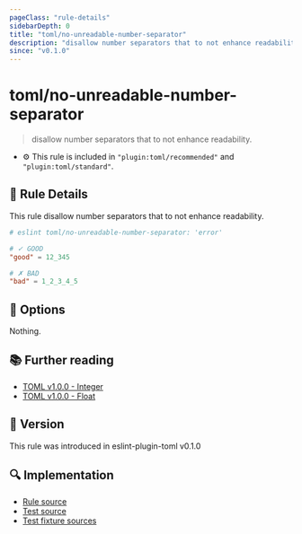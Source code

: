 ```yaml
---
pageClass: "rule-details"
sidebarDepth: 0
title: "toml/no-unreadable-number-separator"
description: "disallow number separators that to not enhance readability."
since: "v0.1.0"
---
```


# toml/no-unreadable-number-separator

> disallow number separators that to not enhance readability.

- :gear: This rule is included in `"plugin:toml/recommended"` and `"plugin:toml/standard"`.

## :book: Rule Details

This rule disallow number separators that to not enhance readability.

<eslint-code-block>

<!-- eslint-skip -->

```toml
# eslint toml/no-unreadable-number-separator: 'error'

# ✓ GOOD
"good" = 12_345

# ✗ BAD
"bad" = 1_2_3_4_5
```

</eslint-code-block>

## :wrench: Options

Nothing.

## :books: Further reading

- [TOML v1.0.0 - Integer](https://toml.io/en/v1.0.0#integer)
- [TOML v1.0.0 - Float](https://toml.io/en/v1.0.0#float)

## :rocket: Version

This rule was introduced in eslint-plugin-toml v0.1.0

## :mag: Implementation

- [Rule source](https://github.com/ota-meshi/eslint-plugin-toml/blob/main/src/rules/no-unreadable-number-separator.ts)
- [Test source](https://github.com/ota-meshi/eslint-plugin-toml/blob/main/tests/src/rules/no-unreadable-number-separator.ts)
- [Test fixture sources](https://github.com/ota-meshi/eslint-plugin-toml/tree/main/tests/fixtures/rules/no-unreadable-number-separator)
